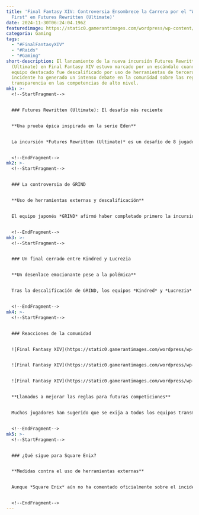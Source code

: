 ```yaml
---
title: 'Final Fantasy XIV: Controversia Ensombrece la Carrera por el "World
  First" en Futures Rewritten (Ultimate)'
date: 2024-11-30T06:24:04.196Z
featuredimage: https://static0.gamerantimages.com/wordpress/wp-content/uploads/2024/11/final-fantasy-14-patch-7-11-futures-rewritten-ultimate-raid-ryne-and-gaia.jpg?q=70&fit=crop&w=1140&h=&dpr=1
categoria: Gaming
tags:
  - "#FinalFantasyXIV"
  - "#Raids"
  - "#Gaming"
short-description: El lanzamiento de la nueva incursión Futures Rewritten
  (Ultimate) en Final Fantasy XIV estuvo marcado por un escándalo cuando un
  equipo destacado fue descalificado por uso de herramientas de terceros. Este
  incidente ha generado un intenso debate en la comunidad sobre las reglas y la
  transparencia en las competencias de alto nivel.
mk1: >-
  <!--StartFragment-->


  ### Futures Rewritten (Ultimate): El desafío más reciente


  **Una prueba épica inspirada en la serie Eden**


  La incursión *Futures Rewritten (Ultimate)* es un desafío de 8 jugadores con cinco fases, basado en los icónicos encuentros de Eden de la expansión *Shadowbringers*. Entre los jefes destacan Fatebreaker y el Oráculo de la Oscuridad, quienes ofrecen mecánicas únicas que ponen a prueba incluso a los jugadores más experimentados.


  <!--EndFragment-->
mk2: >-
  <!--StartFragment-->


  ### La controversia de GRIND


  **Uso de herramientas externas y descalificación**


  El equipo japonés *GRIND* afirmó haber completado primero la incursión, publicando capturas en redes sociales como prueba. Sin embargo, un detalle en una de las imágenes reveló el uso de un plugin de terceros, lo que va en contra de los términos de servicio de *Final Fantasy XIV*. Tras una investigación, los organizadores *Echo Esports* y *MogTalk* descalificaron a GRIND, eliminándolos de la contienda por el "World First".


  <!--EndFragment-->
mk3: >-
  <!--StartFragment-->


  ### Un final cerrado entre Kindred y Lucrezia


  **Un desenlace emocionante pese a la polémica**


  Tras la descalificación de GRIND, los equipos *Kindred* y *Lucrezia* lograron completar la incursión con solo minutos de diferencia. Este resultado se destacó como uno de los finales más reñidos en la historia de las competencias de incursiones de *Final Fantasy XIV*.


  <!--EndFragment-->
mk4: >-
  <!--StartFragment-->


  ### Reacciones de la comunidad


  ![Final Fantasy XIV](https://static0.gamerantimages.com/wordpress/wp-content/uploads/2024/11/final-fantasy-14-patch-7-11-eden-ultimate-raid-ryne-gaia-facing-each-other.jpg?q=49&fit=crop&w=750&h=422&dpr=2 "Final Fantasy XIV")


  ![Final Fantasy XIV](https://static0.gamerantimages.com/wordpress/wp-content/uploads/2024/08/final-fantasy-14-fatebreaker-boss.jpg?q=49&fit=crop&w=750&h=422&dpr=2 "Final Fantasy XIV")


  ![Final Fantasy XIV](https://static0.gamerantimages.com/wordpress/wp-content/uploads/2024/06/final-fantasy-14-unlock-eden-raids.jpg?q=49&fit=crop&w=750&h=422&dpr=2 "Final Fantasy XIV")


  **Llamados a mejorar las reglas para futuras competiciones**


  Muchos jugadores han sugerido que se exija a todos los equipos transmitir sus progresos en futuras carreras para evitar irregularidades. *Echo* y *MogTalk* también han pedido retroalimentación de la comunidad para refinar las normas y garantizar una competencia justa.


  <!--EndFragment-->
mk5: >-
  <!--StartFragment-->


  ### ¿Qué sigue para Square Enix?


  **Medidas contra el uso de herramientas externas**


  Aunque *Square Enix* aún no ha comentado oficialmente sobre el incidente, la controversia subraya la necesidad de reforzar las políticas contra el uso de herramientas no autorizadas en contenido de alto nivel. Mientras más equipos completen la incursión, la comunidad estará atenta a cómo la desarrolladora maneja este tipo de situaciones en el futuro.


  <!--EndFragment-->
---
```

